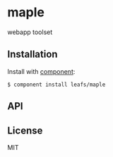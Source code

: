 
# maple

  webapp toolset

## Installation

  Install with [component](http://component.io):

    $ component install leafs/maple

## API



## License

  MIT

